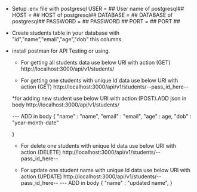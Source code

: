 - Setup .env file with postgresql
    USER  = ## User name of postgresql##
    HOST =  ## HOST of postgresql##
    DATABASE = ##  DATABASE of postgresql##
    PASSWORD = ## PASSWORD ##
    PORT = ## PORT ##
	
- Create students table in your database with "id","name","email","age","dob" this columns.

- install postman for API Testing or using.
   
   * For getting all students data use below URl with action (GET)
   http://localhost:3000/api/v1/students/
   
   * For getting one students with unique Id data use below URl with action (GET)
   http://localhost:3000/api/v1/students/--pass_id_here--
   
   *for adding new student use below URl with action (POST).ADD json in body
   http://localhost:3000/api/v1/students/
   
   --- ADD in body
	{
		"name" :  "name",
		 "email" : "email", 
		 "age" : age, 
		 "dob" : "year-month-date"
		
	}
	
	* For delete one students with unique Id data use below URl with action (DELETE)
	http://localhost:3000/api/v1/students/--pass_id_here--
	
	* For update one student name with unique Id data use below URl with action (UPDATE)
	http://localhost:3000/api/v1/students/--pass_id_here--
	 --- ADD in body
	{
		"name" :  "updated name",
	}